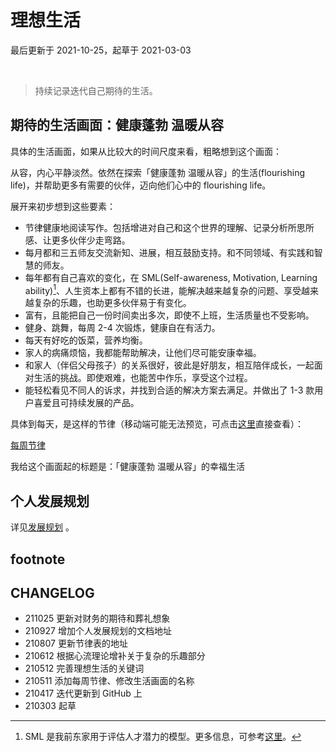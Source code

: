# 理想生活
最后更新于 2021-10-25，起草于 2021-03-03

<br>

> 持续记录迭代自己期待的生活。

## 期待的生活画面：健康蓬勃 温暖从容

具体的生活画面，如果从比较大的时间尺度来看，粗略想到这个画面：

从容，内心平静淡然。依然在探索「健康蓬勃 温暖从容」的生活(flourishing life)，并帮助更多有需要的伙伴，迈向他们心中的 flourishing life。

展开来初步想到这些要素：
* 节律健康地阅读写作。包括增进对自己和这个世界的理解、记录分析所思所感、让更多伙伴少走弯路。
* 每月都和三五师友交流新知、进展，相互鼓励支持。和不同领域、有实践和智慧的师友。
* 每年都有自己喜欢的变化，在 SML(Self-awareness, Motivation, Learning ability)[^1]、人生资本上都有不错的长进，能解决越来越复杂的问题、享受越来越复杂的乐趣，也助更多伙伴易于有变化。
* 富有，且能把自己一份时间卖出多次，即使不上班，生活质量也不受影响。
* 健身、跳舞，每周 2-4 次锻炼，健康自在有活力。
* 每天有好吃的饭菜，营养均衡。
* 家人的病痛烦恼，我都能帮助解决，让他们尽可能安康幸福。
* 和家人（伴侣父母孩子）的关系很好，彼此是好朋友，相互陪伴成长，一起面对生活的挑战。即使艰难，也能苦中作乐，享受这个过程。
* 能轻松看见不同人的诉求，并找到合适的解决方案去满足。并做出了 1-3 款用户喜爱且可持续发展的产品。

具体到每天，是这样的节律（移动端可能无法预览，可点击[这里](https://mzm628l8fj.feishu.cn/sheets/shtcnHFWWrxtucnzTHXFmNlW9hd)直接查看）：

[每周节律](https://mzm628l8fj.feishu.cn/sheets/shtcnHFWWrxtucnzTHXFmNlW9hd ':include :type=iframe width=100% height=700px')



我给这个画面起的标题是：「健康蓬勃 温暖从容」的幸福生活



## 个人发展规划

详见[发展规划](about/plan_lifedev.md) 。

## footnote

[^1]: SML 是我前东家用于评估人才潜力的模型。更多信息，可参考[这里](selfedu/review2021Q1?id=sml)。

## CHANGELOG

- 211025 更新对财务的期待和葬礼想象
- 210927 增加个人发展规划的文档地址
- 210807 更新节律表的地址
- 210612 根据心流理论增补关于复杂的乐趣部分
- 210512 完善理想生活的关键词
- 210511 添加每周节律、修改生活画面的名称
- 210417 迭代更新到 GitHub 上
- 210303 起草
